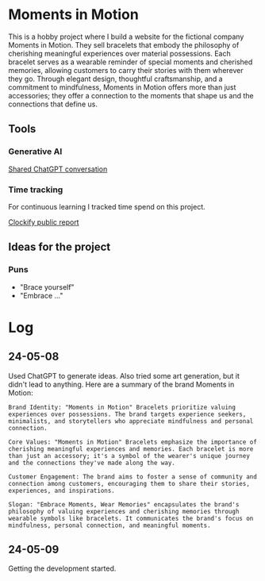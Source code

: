 # Moments in Motion

This is a hobby project where I build a website for the fictional company Moments in Motion. They sell bracelets that embody the philosophy of cherishing meaningful experiences over material possessions. Each bracelet serves as a wearable reminder of special moments and cherished memories, allowing customers to carry their stories with them wherever they go. Through elegant design, thoughtful craftsmanship, and a commitment to mindfulness, Moments in Motion offers more than just accessories; they offer a connection to the moments that shape us and the connections that define us.

## Tools

### Generative AI

[Shared ChatGPT conversation](https://chat.openai.com/share/e3160ec1-7a9c-49a1-ab80-208da6b56930)

### Time tracking

For continuous learning I tracked time spend on this project.

[Clockify public report](https://app.clockify.me/shared/663c81336463700016fdd4c9)

## Ideas for the project

### Puns

-   "Brace yourself"
-   "Embrace ..."

# Log

## 24-05-08

Used ChatGPT to generate ideas. Also tried some art generation, but it didn't lead to anything. Here are a summary of the brand Moments in Motion:

    Brand Identity: "Moments in Motion" Bracelets prioritize valuing experiences over possessions. The brand targets experience seekers, minimalists, and storytellers who appreciate mindfulness and personal connection.

    Core Values: "Moments in Motion" Bracelets emphasize the importance of cherishing meaningful experiences and memories. Each bracelet is more than just an accessory; it's a symbol of the wearer's unique journey and the connections they've made along the way.

    Customer Engagement: The brand aims to foster a sense of community and connection among customers, encouraging them to share their stories, experiences, and inspirations.

    Slogan: "Embrace Moments, Wear Memories" encapsulates the brand's philosophy of valuing experiences and cherishing memories through wearable symbols like bracelets. It communicates the brand's focus on mindfulness, personal connection, and meaningful moments.

## 24-05-09

Getting the development started.
